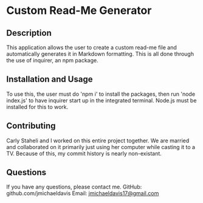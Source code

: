 # Custom Read-Me Generator

## Description <a name="description"></a>
This application allows the user to create a custom read-me file and automatically generates it in Markdown formatting. This is all done through the use of inquirer, an npm package.

## Installation and Usage<a name="installation"></a>
To use this, the user must do 'npm i' to install the packages, then run 'node index.js' to have inquirer start up in the integrated terminal. Node.js must be installed for this to work.

## Contributing <a name="contributing"></a>
Carly Staheli and I worked on this entire project together. We are married and collaborated on it primarily just using her computer while casting it to a TV. Because of this, my commit history is nearly non-existant.

## Questions <a name="questions"></a>
If you have any questions, please contact me.
GitHub: github.com/jmichaeldavis
Email: jmichaeldavis17@gmail.com